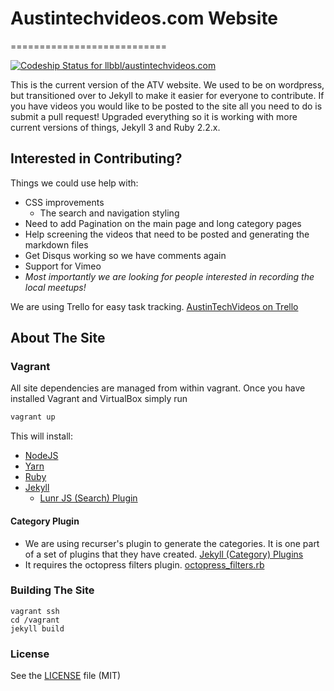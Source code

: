 # Austintechvideos.com Website
===========================

[ ![Codeship Status for llbbl/austintechvideos.com](https://codeship.com/projects/5fe279d0-a1df-0133-8372-1ece657cc271/status?branch=master)](https://codeship.com/projects/128686)

This is the current version of the ATV website. We used to be on wordpress, but transitioned over to Jekyll to make it 
easier for everyone to contribute. If you have videos you would like to be posted to the site all you need to do is 
submit a pull request! Upgraded everything so it is working with more current versions of things, Jekyll 3 and Ruby 2.2.x. 

## Interested in Contributing?

Things we could use help with:
* CSS improvements
  * The search and navigation styling
* Need to add Pagination on the main page and long category pages
* Help screening the videos that need to be posted and generating the markdown files
* Get Disqus working so we have comments again
* Support for Vimeo
* *Most importantly we are looking for people interested in recording the local meetups!*

We are using Trello for easy task tracking. [AustinTechVideos on Trello](https://trello.com/austintechvideos)


## About The Site

### Vagrant

All site dependencies are managed from within vagrant. Once you have installed Vagrant and VirtualBox simply run

```bash
vagrant up
```

This will install:
* [NodeJS](https://nodejs.org)
* [Yarn](https://yarnpkg.com)
* [Ruby](https://www.ruby-lang.org)
* [Jekyll](https://jekyllrb.com/)
  * [Lunr JS (Search) Plugin](https://github.com/slashdotdash/jekyll-lunr-js-search)


#### Category Plugin
* We are using recurser's plugin to generate the categories. It is one part of a set of plugins that they have created.
 [Jekyll (Category) Plugins](https://github.com/recurser/jekyll-plugins)
* It requires the octopress filters plugin.
 [octopress_filters.rb](https://github.com/recurser/jekyll-plugins/blob/master/_plugins/octopress_filters.rb)


### Building The Site

```
vagrant ssh
cd /vagrant
jekyll build
```


### License
See the [LICENSE](LICENSE.md) file (MIT)

